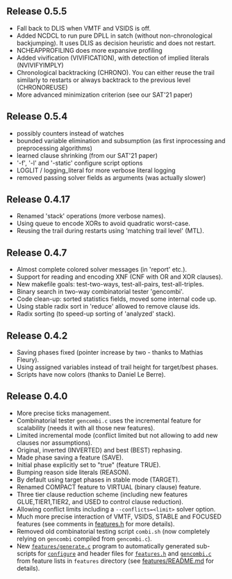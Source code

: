 Release 0.5.5
-------------
 - Fall back to DLIS when VMTF and VSIDS is off.
 - Added NCDCL to run pure DPLL in satch (without non-chronological
   backjumping). It uses DLIS as decision heuristic and does not
   restart.
 - NCHEAPPROFILING does more expansive profiling
 - Added vivification (VIVIFICATION), with detection of implied literals
   (NVIVIFYIMPLY)
 - Chronological backtracking (CHRONO). You can either reuse the trail similarly
   to restarts or always backtrack to the previous level (CHRONOREUSE)
 - More advanced minimization criterion (see our SAT'21 paper)

Release 0.5.4
-------------

- possibly counters instead of watches
- bounded variable elimination and subsumption
  (as first inprocessing and preprocessing algorithms)
- learned clause shrinking (from our SAT'21 paper)
- '-f', '-l' and '-static' configure script options
- LOGLIT / logging_literal for more verbose literal logging
- removed passing solver fields as arguments (was actually slower)

Release 0.4.17
--------------

- Renamed 'stack' operations (more verbose names).
- Using queue to encode XORs to avoid quadratic worst-case.
- Reusing the trail during restarts using 'matching trail level' (MTL).

Release 0.4.7
-------------

- Almost complete colored solver messages (in 'report' etc.).
- Support for reading and encoding XNF (CNF with OR and XOR clauses).
- New makefile goals: test-two-ways, test-all-pairs, test-all-triples.
- Binary search in two-way combinatorial tester 'gencombi'.
- Code clean-up: sorted statistics fields, moved some internal code up.
- Using stable radix sort in 'reduce' allowed to remove clause ids.
- Radix sorting (to speed-up sorting of 'analyzed' stack).

Release 0.4.2
-------------

- Saving phases fixed (pointer increase by two - thanks to Mathias Fleury).
- Using assigned variables instead of trail height for target/best phases.
- Scripts have now colors (thanks to Daniel Le Berre).

Release 0.4.0
-------------

- More precise ticks management.
- Combinatorial tester `gencombi.c` uses the incremental feature for
  scalability (needs it with all those new features).
- Limited incremental mode (conflict limited but not allowing to add new
  clauses nor assumptions).
- Original, inverted (INVERTED) and best (BEST) rephasing.
- Made phase saving a feature (SAVE).
- Initial phase explicitly set to "true" (feature TRUE).
- Bumping reason side literals (REASON).
- By default using target phases in stable mode (TARGET).
- Renamed COMPACT feature to VIRTUAL (binary clause) feature.
- Three tier clause reduction scheme (including new features
  GLUE,TIER1,TIER2, and USED to control clause reduction).
- Allowing conflict limits including a `--conflicts=<limit>` solver option.
- Much more precise interaction of VMTF, VSIDS, STABLE and FOCUSED features
  (see comments in [features.h](features.h) for more details).
- Removed old combinatorial testing script `combi.sh` (now completely relying on
  `gencombi` compiled from `gencombi.c`).
- New [`features/generate.c`](features/generate.c) program to automatically
  generated sub-scripts for [`configure`](configure) and header files for
  [`features.h`](features.h) and [`gencombi.c`](gencombi.c) from feature
  lists in `features` directory (see
  [features/README.md](features/README.md) for details).
